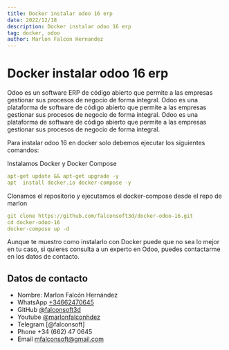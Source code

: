 ```yaml
---
title: Docker instalar odoo 16 erp
date: 2022/12/18
description: Docker instalar odoo 16 erp
tag: docker, odoo
author: Marlon Falcon Hernandez
---
```


# Docker instalar odoo 16 erp

Odoo es un software ERP de código abierto que permite a las empresas gestionar sus procesos de negocio de forma integral. Odoo es una plataforma de software de código abierto que permite a las empresas gestionar sus procesos de negocio de forma integral. Odoo es una plataforma de software de código abierto que permite a las empresas gestionar sus procesos de negocio de forma integral.

Para instalar odoo 16 en docker solo debemos ejecutar los siguientes comandos:

Instalamos Docker y Docker Compose
```yml
apt-get update && apt-get upgrade -y
apt  install docker.io docker-compose -y
```

Clonamos el repositorio y ejecutamos el docker-compose desde el repo de marlon
```yml
git clone https://github.com/falconsoft3d/docker-odoo-16.git
cd docker-odoo-16
docker-compose up -d
```

Aunque te muestro como instalarlo con Docker puede que no sea lo mejor en tu caso, si quieres consulta a un experto en Odoo, puedes contactarme en los datos de contacto.
## Datos de contacto
- Nombre: Marlon Falcón Hernández
- WhatsApp [+34662470645](https://web.whatsapp.com/send?phone=34662470645&text=)
- GitHub [@falconsoft3d](https://github.com/falconsoft3d)
- Youtube [@marlonfalconhdez](https://www.youtube.com/@marlonfalconhdez)
- Telegram [@falconsoft]
- Phone +34 (662) 47 0645
- Email mfalconsoft@gmail.com